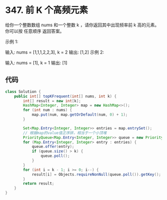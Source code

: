 # 347. 前 K 个高频元素

给你一个整数数组 nums 和一个整数 k ，请你返回其中出现频率前 k 高的元素。你可以按 任意顺序 返回答案。

 

示例 1:

输入: nums = [1,1,1,2,2,3], k = 2
输出: [1,2]
示例 2:

输入: nums = [1], k = 1
输出: [1]



## 代码

```java
class Solution {
    public int[] topKFrequent(int[] nums, int k) {
        int[] result = new int[k];
        HashMap<Integer, Integer> map = new HashMap<>();
        for (int num : nums) {
            map.put(num, map.getOrDefault(num, 0) + 1);
        }

        Set<Map.Entry<Integer, Integer>> entries = map.entrySet();
        // 根据map的value值正序排，相当于一个小顶堆
        PriorityQueue<Map.Entry<Integer, Integer>> queue = new PriorityQueue<>(Comparator.comparingInt(Map.Entry::getValue));
        for (Map.Entry<Integer, Integer> entry : entries) {
            queue.offer(entry);
            if (queue.size() > k) {
                queue.poll();
            }
        }
        for (int i = k - 1; i >= 0; i--) {
            result[i] = Objects.requireNonNull(queue.poll()).getKey();
        }
        return result;
    }
}
```

